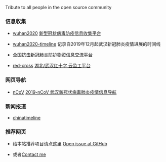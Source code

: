 Tribute to all people in the open source community

### 信息收集

* [wuhan2020](https://github.com/wuhan2020/wuhan2020) [新型冠状病毒防疫信息收集平台](https://wh.opensource-service.cn/#/)    


* [wuhan2020-timeline](https://github.com/Pratitya/wuhan2020-timeline)    记录自2019年12月起武汉新冠肺炎疫情进展的时间线



* [全国抗击新冠肺炎防护物资信息交流平台](http://charity.foodblockchain.com.cn/?from=timeline&isappinstalled=0)

* [red-cross](https://github.com/WeileiZeng/red-cross) [湖北/武汉红十字 云监工平台](https://weileizeng.github.io/red-cross/)

### 网页导航
* [nCoV](https://github.com/wertycn/nCoV)   [2019-nCoV 武汉新冠状病毒肺炎疫情信息导航](http://nav.werty.cn/)     


### 新闻报道
* [chinatimeline](https://github.com/chinatimeline/chinatimeline.github.io)

### 推荐网页
* 给本站推荐项目请点这里 [Open issue at GitHub](https://github.com/WeileiZeng/OpenSourceWuhan/issues/new?assignees=&labels=&template=------.md&title=%E5%BC%80%E6%BA%90%E9%A1%B9%E7%9B%AE%E6%8E%A8%E8%8D%90%3A+%E9%A1%B9%E7%9B%AE%E5%90%8D%E7%A7%B0)

* 或者[Contact me](https://weileizeng.com/news/1992/06/29/contact/)